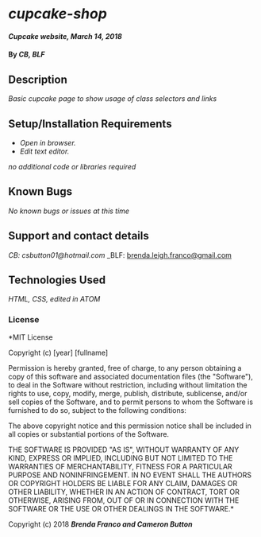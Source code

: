 # _cupcake-shop_

#### _Cupcake website, March 14, 2018_

#### By _**CB, BLF**_

## Description

_Basic cupcake page to show usage of class selectors and links_

## Setup/Installation Requirements

* _Open in browser._
* _Edit text editor._

_no additional code or libraries required_

## Known Bugs

_No known bugs or issues at this time_

## Support and contact details

_CB: csbutton01@hotmail.com_
_BLF: brenda.leigh.franco@gmail.com

## Technologies Used

_HTML, CSS, edited in ATOM_

### License

*MIT License

Copyright (c) [year] [fullname]

Permission is hereby granted, free of charge, to any person obtaining a copy
of this software and associated documentation files (the "Software"), to deal
in the Software without restriction, including without limitation the rights
to use, copy, modify, merge, publish, distribute, sublicense, and/or sell
copies of the Software, and to permit persons to whom the Software is
furnished to do so, subject to the following conditions:

The above copyright notice and this permission notice shall be included in all
copies or substantial portions of the Software.

THE SOFTWARE IS PROVIDED "AS IS", WITHOUT WARRANTY OF ANY KIND, EXPRESS OR
IMPLIED, INCLUDING BUT NOT LIMITED TO THE WARRANTIES OF MERCHANTABILITY,
FITNESS FOR A PARTICULAR PURPOSE AND NONINFRINGEMENT. IN NO EVENT SHALL THE
AUTHORS OR COPYRIGHT HOLDERS BE LIABLE FOR ANY CLAIM, DAMAGES OR OTHER
LIABILITY, WHETHER IN AN ACTION OF CONTRACT, TORT OR OTHERWISE, ARISING FROM,
OUT OF OR IN CONNECTION WITH THE SOFTWARE OR THE USE OR OTHER DEALINGS IN THE
SOFTWARE.*

Copyright (c) 2018 **_Brenda Franco and Cameron Button_**
